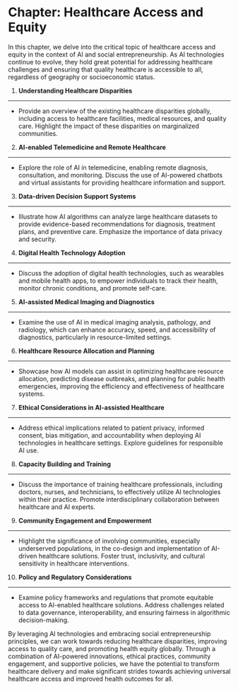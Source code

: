 Chapter: Healthcare Access and Equity
=====================================

In this chapter, we delve into the critical topic of healthcare access and equity in the context of AI and social entrepreneurship. As AI technologies continue to evolve, they hold great potential for addressing healthcare challenges and ensuring that quality healthcare is accessible to all, regardless of geography or socioeconomic status.

1. **Understanding Healthcare Disparities**
-------------------------------------------

* Provide an overview of the existing healthcare disparities globally, including access to healthcare facilities, medical resources, and quality care. Highlight the impact of these disparities on marginalized communities.

2. **AI-enabled Telemedicine and Remote Healthcare**
----------------------------------------------------

* Explore the role of AI in telemedicine, enabling remote diagnosis, consultation, and monitoring. Discuss the use of AI-powered chatbots and virtual assistants for providing healthcare information and support.

3. **Data-driven Decision Support Systems**
-------------------------------------------

* Illustrate how AI algorithms can analyze large healthcare datasets to provide evidence-based recommendations for diagnosis, treatment plans, and preventive care. Emphasize the importance of data privacy and security.

4. **Digital Health Technology Adoption**
-----------------------------------------

* Discuss the adoption of digital health technologies, such as wearables and mobile health apps, to empower individuals to track their health, monitor chronic conditions, and promote self-care.

5. **AI-assisted Medical Imaging and Diagnostics**
--------------------------------------------------

* Examine the use of AI in medical imaging analysis, pathology, and radiology, which can enhance accuracy, speed, and accessibility of diagnostics, particularly in resource-limited settings.

6. **Healthcare Resource Allocation and Planning**
--------------------------------------------------

* Showcase how AI models can assist in optimizing healthcare resource allocation, predicting disease outbreaks, and planning for public health emergencies, improving the efficiency and effectiveness of healthcare systems.

7. **Ethical Considerations in AI-assisted Healthcare**
-------------------------------------------------------

* Address ethical implications related to patient privacy, informed consent, bias mitigation, and accountability when deploying AI technologies in healthcare settings. Explore guidelines for responsible AI use.

8. **Capacity Building and Training**
-------------------------------------

* Discuss the importance of training healthcare professionals, including doctors, nurses, and technicians, to effectively utilize AI technologies within their practice. Promote interdisciplinary collaboration between healthcare and AI experts.

9. **Community Engagement and Empowerment**
-------------------------------------------

* Highlight the significance of involving communities, especially underserved populations, in the co-design and implementation of AI-driven healthcare solutions. Foster trust, inclusivity, and cultural sensitivity in healthcare interventions.

10. **Policy and Regulatory Considerations**
--------------------------------------------

* Examine policy frameworks and regulations that promote equitable access to AI-enabled healthcare solutions. Address challenges related to data governance, interoperability, and ensuring fairness in algorithmic decision-making.

By leveraging AI technologies and embracing social entrepreneurship principles, we can work towards reducing healthcare disparities, improving access to quality care, and promoting health equity globally. Through a combination of AI-powered innovations, ethical practices, community engagement, and supportive policies, we have the potential to transform healthcare delivery and make significant strides towards achieving universal healthcare access and improved health outcomes for all.
